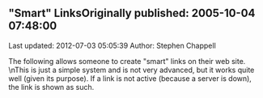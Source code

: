 ## "Smart" LinksOriginally published: 2005-10-04 07:48:00 
Last updated: 2012-07-03 05:05:39 
Author: Stephen Chappell 
 
The following allows someone to create "smart" links on their web site.\nThis is just a simple system and is not very advanced, but it works quite well (given its purpose). If a link is not active (because a server is down), the link is shown as such.